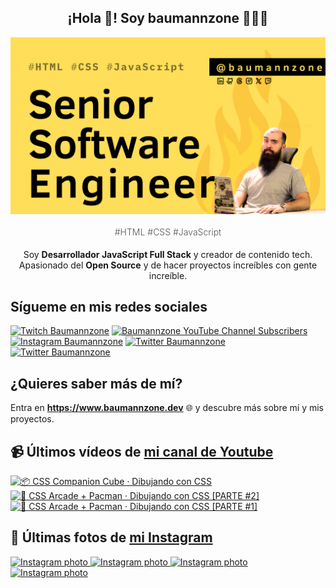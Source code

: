 <p align="center">
   <h2 align="center">¡Hola 👋! Soy baumannzone 👨🏻‍💻</h2>
   <img align="center" src="img/Senior Software Engineer.png" />
   <h4 align="center" style="font-weight: 300; color: #555;">#HTML #CSS #JavaScript</h4>
</p>

<p align="center" style="margin-bottom: 20px">Soy <strong>Desarrollador JavaScript Full Stack</strong> y creador de contenido tech.
<br/>
Apasionado del <strong>Open Source</strong> y de hacer proyectos increíbles con gente increíble.
</p>

## Sígueme en mis redes sociales

[![Twitch Baumannzone](https://img.shields.io/twitch/status/baumannzone?style=social)](https://twitch.tv/baumannzone)
[![Baumannzone YouTube Channel Subscribers](https://img.shields.io/youtube/channel/subscribers/UCTTj5ztXnGeDRPFVsBp7VMA?style=social)](https://youtube.com/rambitojs)
[![Instagram Baumannzone](https://img.shields.io/badge/Baumannzone--_.svg?label=Instagram&style=social&logo=instagram)](https://instagram.com/baumannzone)
[![Twitter Baumannzone](https://img.shields.io/twitter/follow/Baumannzone?label=Twitter&style=social)](https://twitter.com/baumannzone)
[![Twitter Baumannzone](https://img.shields.io/badge/LinkedIn-ffffff?logo=linkedin&logoColor=black)](https://www.linkedin.com/in/baumannzone/)


## ¿Quieres saber más de mí?

Entra en **https://www.baumannzone.dev** 🌐 y descubre más sobre mí y mis proyectos.

## 📹 Últimos vídeos de [mi canal de Youtube](https://youtube.com/rambitojs?sub_confirmation=1)


<a href='https://youtu.be/W6xwoSJahA0' target='_blank'>
  <img width='30%' src='https://img.youtube.com/vi/W6xwoSJahA0/mqdefault.jpg' alt='📦 CSS Companion Cube · Dibujando con CSS' />
</a>
<a href='https://youtu.be/9C3NXVXewH8' target='_blank'>
  <img width='30%' src='https://img.youtube.com/vi/9C3NXVXewH8/mqdefault.jpg' alt='👾 CSS Arcade + Pacman · Dibujando con CSS [PARTE #2]' />
</a>
<a href='https://youtu.be/2ahqLdgkSxA' target='_blank'>
  <img width='30%' src='https://img.youtube.com/vi/2ahqLdgkSxA/mqdefault.jpg' alt='👾 CSS Arcade + Pacman · Dibujando con CSS [PARTE #1]' />
</a>

## 📸 Últimas fotos de [mi Instagram](https://instagram.com/baumannzone)


<a href='https://instagram.com/p/C_YVnWaNoYj' target='_blank'>
  <img width='20%' src='https://instagram.frix9-1.fna.fbcdn.net/v/t51.29350-15/457627910_804749481734462_8433220831862104834_n.jpg?stp=dst-jpg_e35_s1080x1080&_nc_ht=instagram.frix9-1.fna.fbcdn.net&_nc_cat=102&_nc_ohc=jfahwh30pVQQ7kNvgFLW3p1&edm=APU89FABAAAA&ccb=7-5&ig_cache_key=MzQ0NzYwMDU3Nzg1MDU0MTYwMw%3D%3D.3-ccb7-5&oh=00_AYBeMpgSb_uL2t5_4xAoVcy1ncBqIysITDdUuj8dUAlQag&oe=66DB8760&_nc_sid=bc0c2c' alt='Instagram photo' />
</a>
<a href='https://instagram.com/p/C_RP551AODk' target='_blank'>
  <img width='20%' src='https://instagram.frix9-1.fna.fbcdn.net/v/t51.29350-15/457180767_1260130041999503_8754563717850820246_n.jpg?stp=dst-jpg_e35_s1080x1080&_nc_ht=instagram.frix9-1.fna.fbcdn.net&_nc_cat=111&_nc_ohc=_3qBnM0gQ_UQ7kNvgFPnFKR&edm=APU89FABAAAA&ccb=7-5&ig_cache_key=MzQ0NTYwNTEzOTcxNTUxNDU5Ng%3D%3D.3-ccb7-5&oh=00_AYA-Von9yrSufrp3mrpEEY7nzXIxWp644qWeUsYku1xmVQ&oe=66DB7B3D&_nc_sid=bc0c2c' alt='Instagram photo' />
</a>
<a href='https://instagram.com/p/C_NSLZ3gAlO' target='_blank'>
  <img width='20%' src='https://instagram.frix9-1.fna.fbcdn.net/v/t51.29350-15/457380152_1974085586377071_4065053522983476415_n.jpg?stp=dst-jpg_e35_s1080x1080&_nc_ht=instagram.frix9-1.fna.fbcdn.net&_nc_cat=103&_nc_ohc=0tACYUxzZ0cQ7kNvgF3Ekyz&edm=APU89FABAAAA&ccb=7-5&ig_cache_key=MzQ0NDQ4OTIzMjY0NTczMDQ5Mg%3D%3D.3-ccb7-5&oh=00_AYAUPVvKvq37cS6x0I1pO2QXauYq38MavPwoUnX8odBuww&oe=66DB60B0&_nc_sid=bc0c2c' alt='Instagram photo' />
</a>
<a href='https://instagram.com/p/C_IkDSfsKFQ' target='_blank'>
  <img width='20%' src='https://instagram.frix9-1.fna.fbcdn.net/v/t51.29350-15/457013469_1850307488787058_86989638164684728_n.jpg?stp=dst-jpg_e15_fr_s1080x1080&_nc_ht=instagram.frix9-1.fna.fbcdn.net&_nc_cat=110&_nc_ohc=dbDGbNbD334Q7kNvgFtJpnu&edm=APU89FABAAAA&ccb=7-5&ig_cache_key=MzQ0MzE2MDQ3MDgxNjU5NjMwNA%3D%3D.3-ccb7-5&oh=00_AYDEHswtFuFjvd0D_51CD3qpLhLVn6bpWj-E3W0WcIo3wQ&oe=66DB702B&_nc_sid=bc0c2c' alt='Instagram photo' />
</a>
